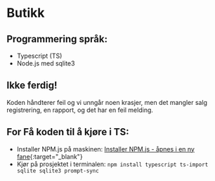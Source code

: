 # Butikk

## Programmering språk:
- Typescript (TS)
- Node.js med sqlite3


## Ikke ferdig!
Koden håndterer feil og vi unngår noen krasjer, men det mangler salg registrering, en rapport, og det har en feil melding.


## For Få koden til å kjøre i TS:
- Installer NPM.js på maskinen: [Installer NPM.js - åpnes i en ny fane](https://www.npmjs.com/package/download){:target="_blank"}
- Kjør på prosjektet i terminalen: ```npm install typescript ts-import sqlite sqlite3 prompt-sync```
